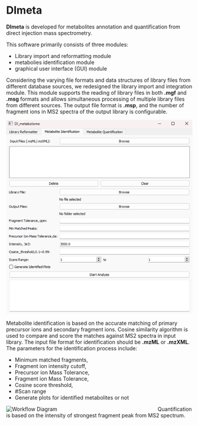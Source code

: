 # DImeta

**DImeta** is developed for metabolites annotation and quantification from direct injection mass spectrometry. 

This software primarily consists of three modules: 
-   Library import and reformatting module
-   metabolies identification module
-   graphical user interface (GUI) module

Considering the varying file formats and data structures of library files from different database sources, we redesigned the library import and integration module. This module supports the reading of library files in both **.mgf** and **.msg** formats and allows simultaneous processing of multiple library files from different sources. The output file format is **.msp**, and the number of fragment ions in MS2 spectra of the output library is configurable.

![Metabolite identification](images/Picture2.png)




Metabolite identification is based on the accurate matching of primary precursor ions and secondary fragment ions. Cosine similarity algorithm is used to compare and score the matches against MS2 spectra in input library. The input file format for identification should be **.mzML** or **.mzXML**. The parameters for the identification process include: 
-  Minimum matched fragments, 
-  Fragment ion intensity cutoff, 
-  Precursor ion Mass Tolerance, 
-  Fragment ion Mass Tolerance, 
-  Cosine score threshold, 
-  #Scan range
-  Generate plots for identified metabolites or not

<img src="images/Picture.png" alt="Workflow Diagram" style="float: left; margin-right: 10px;" width="400">

Quantification is based on the intensity of strongest fragment peak from MS2 spectrum. 





